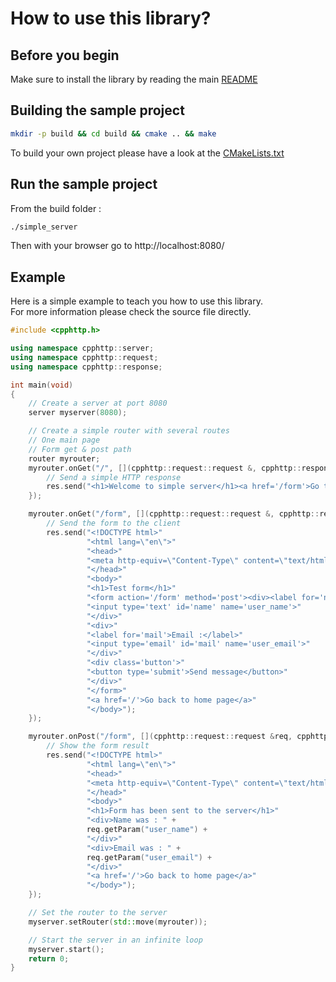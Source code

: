 # How to use this library?

## Before you begin

Make sure to install the library by reading the main [README](../README.md)

## Building the sample project

```bash
mkdir -p build && cd build && cmake .. && make
```
To build your own project please have a look at the [CMakeLists.txt](./CMakeLists.txt)

## Run the sample project

From the build folder :
```bash
./simple_server
```

Then with your browser go to http://localhost:8080/

## Example

Here is a simple example to teach you how to use this library.\
For more information please check the source file directly.
```cpp
#include <cpphttp.h>

using namespace cpphttp::server;
using namespace cpphttp::request;
using namespace cpphttp::response;

int main(void)
{
    // Create a server at port 8080
    server myserver(8080);

    // Create a simple router with several routes
    // One main page
    // Form get & post path
    router myrouter;
    myrouter.onGet("/", [](cpphttp::request::request &, cpphttp::response::response &res, error_callback) {
        // Send a simple HTTP response
        res.send("<h1>Welcome to simple server</h1><a href='/form'>Go to form page</a>");
    });

    myrouter.onGet("/form", [](cpphttp::request::request &, cpphttp::response::response &res, error_callback) {
        // Send the form to the client
        res.send("<!DOCTYPE html>"
                 "<html lang=\"en\">"
                 "<head>"
                 "<meta http-equiv=\"Content-Type\" content=\"text/html; charset=utf-8\" />"
                 "</head>"
                 "<body>"
                 "<h1>Test form</h1>"
                 "<form action='/form' method='post'><div><label for='name'>Name :</label>"
                 "<input type='text' id='name' name='user_name'>"
                 "</div>"
                 "<div>"
                 "<label for='mail'>Email :</label>"
                 "<input type='email' id='mail' name='user_email'>"
                 "</div>"
                 "<div class='button'>"
                 "<button type='submit'>Send message</button>"
                 "</div>"
                 "</form>"
                 "<a href='/'>Go back to home page</a>"
                 "</body>");
    });

    myrouter.onPost("/form", [](cpphttp::request::request &req, cpphttp::response::response &res, error_callback) {
        // Show the form result
        res.send("<!DOCTYPE html>"
                 "<html lang=\"en\">"
                 "<head>"
                 "<meta http-equiv=\"Content-Type\" content=\"text/html; charset=utf-8\" />"
                 "</head>"
                 "<body>"
                 "<h1>Form has been sent to the server</h1>"
                 "<div>Name was : " +
                 req.getParam("user_name") +
                 "</div>"
                 "<div>Email was : " +
                 req.getParam("user_email") +
                 "</div>"
                 "<a href='/'>Go back to home page</a>"
                 "</body>");
    });

    // Set the router to the server
    myserver.setRouter(std::move(myrouter));

    // Start the server in an infinite loop
    myserver.start();
    return 0;
}
```
